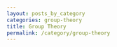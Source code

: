 ```yaml
---
layout: posts_by_category
categories: group-theory
title: Group Theory
permalink: /category/group-theory
---
```


